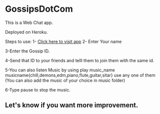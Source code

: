 # GossipsDotCom
This is a Web Chat app.

Deployed on Heroku.

Steps to use:
1- [Click here to visit app](https://gossipsdotcom.herokuapp.com/)
2- Enter Your name

3-Enter the Gossip ID.

4-Send that ID to your friends and telll them to join them with the same id.

5-You can also listen Music by using  play music_name  musicname{chill,demons,edm,piano,flute,guitar,sitar} use any one of them
(You can also add the music of your choice in music folder)


6-Type pause to stop the music.

## Let's know if you want more improvement.
